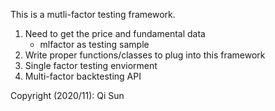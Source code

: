 This is a mutli-factor testing framework.

1. Need to get the price and fundamental data  
   * mlfactor as testing sample
2. Write proper functions/classes to plug into this framework  
3. Single factor testing enviorment  
4. Multi-factor backtesting API  

Copyright (2020/11): Qi Sun
